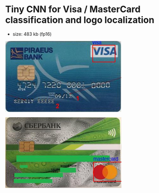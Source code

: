 # Tiny CNN for Visa / MasterCard classification and logo localization

- size: 483 kb (fp16)

![](imgs/visa.jpg)

![](imgs/mastercard.jpg)

